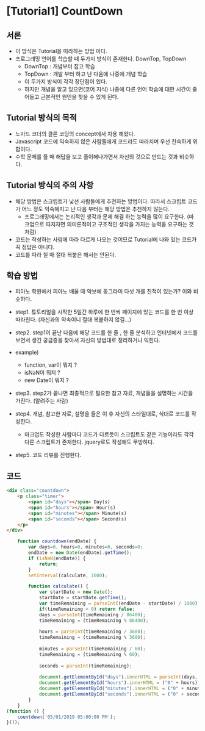 # [Tutorial1] CountDown

## 서론
- 이 방식은 Tutorial을 따라하는 방법 이다.
- 프로그래밍 언어를 학습할 때 두가지 방식이 존재한다. DownTop, TopDown
    - DownTop : 개념부터 잡고 학습
    - TopDown : 개발 부터 하고 난 다음에 나중에 개념 학습
    - 이 두가지 방식이 각각 장단점이 있다.
    - 하지만 개념을 알고 있으면(코어 지식) 나중에 다른 언어 학습에 대한 시간이 줄어들고 근본적인 원인을 찾을 수 있게 된다. 

## Tutorial 방식의 목적
- 노마드 코더의 클론 코딩의 concept에서 차용 해왔다.
- Javascript 코드에 익숙하지 않은 사람들에게 코드라도 따라치며 우선 친숙하게 위함이다.
- 수학 문제를 풀 때 해답을 보고 풀이해나가면서 자신의 것으로 만드는 것과 비슷하다. 

## Tutorial 방식의 주의 사항
- 해당 방법은 스크립트가 낯선 사람들에게 추천하는 방법이다. 따라서 스크립트 코드가 어느 정도 익숙해지고 난 다음 부터는 해당 방법은 추천하지 않는다.
    - 프로그래밍에서는 논리적인 생각과 문제 해결 하는 능력을 많이 요구한다. (마크업으로 따지자면 의미론적이고 구조적인 생각을 가지는 능력을 요구하는 것처럼)
- 코드는 작성하는 사람에 따라 다르게 나오는 것이므로 Tutorial에 나와 있는 코드가 꼭 정답은 아니다.
- 코드를 따라 칠 때 절대 복붙은 해서는 안된다.

## 학습 방법
- 피아노 학원에서 피아노 배울 때 악보에 동그라미 다섯 개를 친적이 있는가? 이와 비슷하다.
- step1. 튜토리얼을 시작한 5일간 하루에 한 번씩 페이지에 있는 코드를 한 번 이상 따라친다. (자신과의 약속이니 절대 복붙하지 않길...)
- step2. step1이 끝난 다음에 해당 코드를 한 줄 , 한 줄 분석하고 인터넷에서 코드를 보면서 생긴 궁금증을 찾아서 자신의 방법대로 정리하거나 익힌다. 
 - example)
    - function, var이 뭐지 ?
    - isNaN이 뭐지 ?
    - new Date이 뭐지 ?
- step3. step2가 끝나면 최종적으로 필요한 참고 자료, 개념들을 설명하는 시간을 가진다. (알려주는 사람)
- step4. 개념, 참고한 자료, 설명을 들은 이 후 자신의 스타일대로, 식대로 코드를 작성한다.
    - 마크업도 작성한 사람마다 코드가 다르듯이 스크립트도 같은 기능이라도 각각 다른 스크립트가 존재한다. jquery로도 작성해도 무방하다. 

- step5. 코드 리뷰를 진행한다.

## 코드

```html
<div class="countdown">
    <p class="timer">
        <span id="days"></span> Day(s)
        <span id="hours"></span> Hour(s)
        <span id="minutes"></span> Minute(s)
        <span id="seconds"></span> Second(s)
    </p>
</div>
```

```javascript
    function countdown(endDate) {
        var days=0, hours=0, minutes=0, seconds=0;  
        endDate = new Date(endDate).getTime();
        if (isNaN(endDate)) {
            return;
        }
        setInterval(calculate, 1000);

        function calculate() {
            var startDate = new Date();
            startDate = startDate.getTime();    
            var timeRemaining = parseInt((endDate - startDate) / 1000);
            if(timeRemaining < 0) return false;
            days = parseInt(timeRemaining / 86400);
            timeRemaining = (timeRemaining % 86400);
            
            hours = parseInt(timeRemaining / 3600);
            timeRemaining = (timeRemaining % 3600);
            
            minutes = parseInt(timeRemaining / 60);
            timeRemaining = (timeRemaining % 60);
            
            seconds = parseInt(timeRemaining);
            
            document.getElementById("days").innerHTML = parseInt(days, 10);
            document.getElementById("hours").innerHTML = ("0" + hours).slice(-2);
            document.getElementById("minutes").innerHTML = ("0" + minutes).slice(-2);
            document.getElementById("seconds").innerHTML = ("0" + seconds).slice(-2);
        }
    }
(function () { 
    countdown('05/01/2019 05:00:00 PM'); 
}());
```